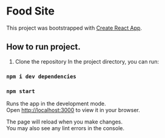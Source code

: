 # Food Site
This project was bootstrapped with [Create React App](https://github.com/facebook/create-react-app).

## How to run project.
1) Clone the repository 
In the project directory, you can run:
### `npm i dev dependencies`
### `npm start`

Runs the app in the development mode.\
Open [http://localhost:3000](http://localhost:3000) to view it in your browser.

The page will reload when you make changes.\
You may also see any lint errors in the console.

